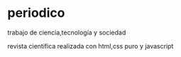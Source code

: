 # periodico
trabajo de ciencia,tecnología y sociedad

revista cientifica realizada con html,css puro y javascript
